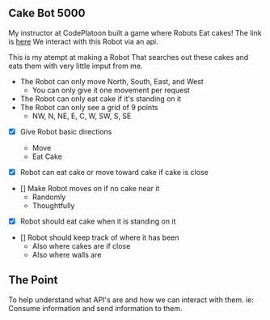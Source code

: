Cake Bot 5000
-------------

My instructor at CodePlatoon built a game where Robots Eat cakes!
The link is [here](https://github.com/JoshCheek/network_games)
We interact with this Robot via an api.

This is my atempt at making a Robot That searches out these cakes
and eats them with very little imput from me.

- The Robot can only move North, South, East, and West
  - You can only give it one movement per request
- The Robot can only eat cake if it's standing on it
- The Robot can only see a grid of 9 points
  - NW, N, NE,
    E,  C, W,
    SW, S, SE

- [x] Give Robot basic directions
  - Move
  - Eat Cake

- [x] Robot can eat cake or move toward cake if cake is close

- [] Make Robot moves on if no cake near it
  - Randomly
  - Thoughtfully

- [x] Robot should eat cake when it is standing on it
- [] Robot should keep track of where it has been
  - Also where cakes are if close
  - Also where walls are

The Point
---------
To help understand what API's are and how we can interact with them.
ie: Consume information and send information to them.
